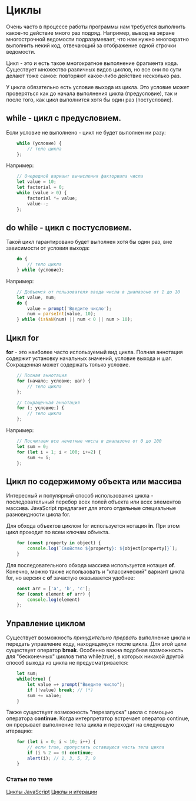 # Циклы

Очень часто в процессе работы программы нам требуется выполнить какое-то действие много раз подряд.
Например, вывод на экране многострочной ведомости подразумевает, что нам нужно многократно выполнить некий код, отвечающий за отображение одной строчки ведомости.

Цикл - это и есть такое многократное выполнение фрагмента кода. 
Существует множество различных видов циклов, но все они по сути делают тоже самое: повторяют какое-либо действие несколько раз. 

У цикла обязательно есть условие выхода из цикла.
Это условие может проверяться как до начала выполнения цикла (предусловие), так и после того, как цикл выполнится хотя бы один раз (постусловие).


## **while** - цикл с предусловием.

Если условие не выполнено - цикл не будет выполнен ни разу:

```javascript
    while (условие) {
        // тело цикла
    };
```

Например:

```javascript
    // Очередной вариант вычисления факториала числа
    let value = 10;
    let factorial = 0;
    while (value > 0) {
        factorial *= value;
        value--;
    };
```


## **do while** - цикл с постусловием.

Такой цикл гарантировано будет выполнен хотя бы один раз, вне зависимости от условия выхода:

```javascript
    do {
        // тело цикла
    } while (условие);
```

Например:

```javascript
    // Добъемся от пользователя ввода числа в диапазоне от 1 до 10
    let value, num;
    do {
        value = prompt('Введите число');
        num = parseInt(value, 10);
    } while (isNaN(num) || num < 0 || num > 10);
```


## Цикл **for**

**for** - это наиболее часто используемый вид цикла. 
Полная аннотация содержит установку начальных значений, условие выхода и шаг. 
Сокращенная может содержать только условие.

```javascript
    // Полная аннотация
    for (начало; условие; шаг) {
        // тело цикла
    };

    // Сокращенная аннотация
    for (; условие;) {
        // тело цикла
    };
```

Например:

```javascript
    // Посчитаем все нечетные числа в диапазоне от 0 до 100
    let sum = 0;
    for (let i = 1; i < 100; i+=2) {
        sum += i;
    };
```

## Цикл по содержимому объекта или массива

Интересный и популярный способ использования цикла - последовательный перебор всех полей объекта или всех элементов массива. JavaScript предлагает для этого отдельные специальные разновидности цикла for.

Для обхода объектов циклом for используется нотация **in**. 
При этом цикл проходит по всем ключам объекта.

```javascript
    for (const property in object) {
        console.log(`Свойство ${property}: ${object[property]}`);
    }
```

Для последовательного обхода массива используется нотация **of**. 
Конечно, можно также использовать и "классический" вариант цикла for, но версия с **of** зачастую оказывается удобнее:

```javascript
    const arr = ['a', 'b', 'c'];
    for (const element of arr) {
        console.log(element)
    };
```


## Управление циклом

Существует возможность *принудительно прервать* выполнение цикла и передать управление коду, находящемуся после цикла.
Для этой цели существует оператор **break**.
Особенно важна подобная возможность для "бесконечных" циклов типа while(true), в которых никакой другой способ выхода из цикла не предусматривается:

```javascript
    let sum;
    while(true) {
        let value =+ prompt("Введите число");
        if (!value) break; // (*)
        sum += value;
    }
```

Также существует возможность "перезапуска" цикла с помощью оператора **continue**.
Когда интерпретатор встречает оператор continue, он прерывает выполнение тела цикла и переходит на следующую итерацию:

```javascript
    for (let i = 0; i < 10; i++) {
        // если true, пропустить оставшуюся часть тела цикла
        if (i % 2 == 0) continue;
        alert(i); // 1, 3, 5, 7, 9
    }
```


### Статьи по теме

[Циклы JavaScript](https://html5book.ru/cikly-javascript/)
[Циклы и итерации](https://developer.mozilla.org/ru/docs/Web/JavaScript/Guide/Loops_and_iteration)
